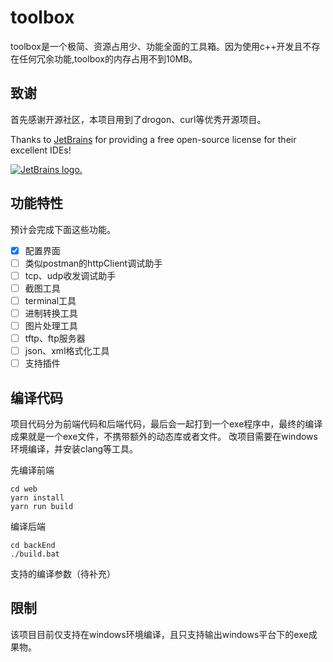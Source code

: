 # toolbox

toolbox是一个极简、资源占用少、功能全面的工具箱。因为使用c++开发且不存在任何冗余功能,toolbox的内存占用不到10MB。

## 致谢

首先感谢开源社区，本项目用到了drogon、curl等优秀开源项目。

Thanks to [JetBrains](https://www.jetbrains.com/) for providing a free open-source license for their excellent IDEs!

[![JetBrains logo.](https://resources.jetbrains.com/storage/products/company/brand/logos/jetbrains.svg)](https://jb.gg/OpenSourceSupport)


## 功能特性

预计会完成下面这些功能。

- [x] 配置界面
- [ ] 类似postman的httpClient调试助手
- [ ] tcp、udp收发调试助手
- [ ] 截图工具
- [ ] terminal工具
- [ ] 进制转换工具
- [ ] 图片处理工具
- [ ] tftp、ftp服务器
- [ ] json、xml格式化工具
- [ ] 支持插件

## 编译代码

项目代码分为前端代码和后端代码，最后会一起打到一个exe程序中，最终的编译成果就是一个exe文件，不携带额外的动态库或者文件。
改项目需要在windows环境编译，并安装clang等工具。

先编译前端
```shell
cd web
yarn install
yarn run build
```

编译后端
```shell
cd backEnd
./build.bat
```

支持的编译参数（待补充）

## 限制

该项目目前仅支持在windows环境编译，且只支持输出windows平台下的exe成果物。




